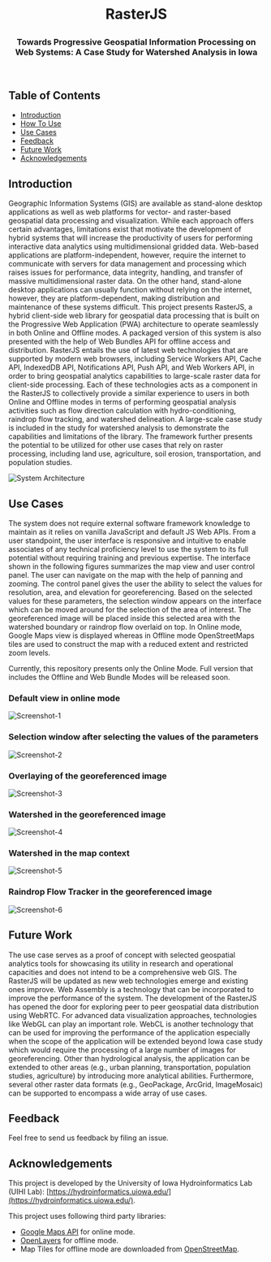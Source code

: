 <h1 align="center">RasterJS</p>
<h3 align="center">
  Towards Progressive Geospatial Information Processing on Web Systems: A Case Study for Watershed Analysis in Iowa
</h3>
<br>

## Table of Contents

- [Introduction](#introduction)
- [How To Use](#how-to-use)
- [Use Cases](#use-cases)
- [Feedback](#feedback)
- [Future Work](#future-work)
- [Acknowledgements](#acknowledgements)

## Introduction

Geographic Information Systems (GIS) are available as stand-alone desktop applications as well as web platforms for vector- and raster-based geospatial data processing and visualization. While each approach offers certain advantages, limitations exist that motivate the development of hybrid systems that will increase the productivity of users for performing interactive data analytics using multidimensional gridded data. Web-based applications are platform-independent, however, require the internet to communicate with servers for data management and processing which raises issues for performance, data integrity, handling, and transfer of massive multidimensional raster data. On the other hand, stand-alone desktop applications can usually function without relying on the internet, however, they are platform-dependent, making distribution and maintenance of these systems difficult. This project presents RasterJS, a hybrid client-side web library for geospatial data processing that is built on the Progressive Web Application (PWA) architecture to operate seamlessly in both Online and Offline modes. A packaged version of this system is also presented with the help of Web Bundles API for offline access and distribution. RasterJS entails the use of latest web technologies that are supported by modern web browsers, including Service Workers API, Cache API, IndexedDB API, Notifications API, Push API, and Web Workers API, in order to bring geospatial analytics capabilities to large-scale raster data for client-side processing. Each of these technologies acts as a component in the RasterJS to collectively provide a similar experience to users in both Online and Offline modes in terms of performing geospatial analysis activities such as flow direction calculation with hydro-conditioning, raindrop flow tracking, and watershed delineation. A large-scale case study is included in the study for watershed analysis to demonstrate the capabilities and limitations of the library. The framework further presents the potential to be utilized for other use cases that rely on raster processing, including land use, agriculture, soil erosion, transportation, and population studies.

![System Architecture](screenshots/System-Architecture.png)

## Use Cases

The system does not require external software framework knowledge to maintain as it relies on vanilla JavaScript and default JS Web APIs. From a user standpoint, the user interface is responsive and intuitive to enable associates of any technical proficiency level to use the system to its full potential without requiring training and previous expertise. The interface shown in the following figures summarizes the map view and user control panel. The user can navigate on the map with the help of panning and zooming. The control panel gives the user the ability to select the values for resolution, area, and elevation for georeferencing. Based on the selected values for these parameters, the selection window appears on the interface which can be moved around for the selection of the area of interest. The georeferenced image will be placed inside this selected area with the watershed boundary or raindrop flow overlaid on top. In Online mode, Google Maps view is displayed whereas in Offline mode OpenStreetMaps tiles are used to construct the map with a reduced extent and restricted zoom levels.

Currently, this repository presents only the Online Mode. Full version that includes the Offline and Web Bundle Modes will be released soon.

### Default view in online mode
![Screenshot-1](screenshots/online-mode-screenshot.PNG)

### Selection window after selecting the values of the parameters
![Screenshot-2](screenshots/online-mode-screenshot-1.PNG)

### Overlaying of the georeferenced image
![Screenshot-3](screenshots/online-mode-screenshot-2.PNG)

### Watershed in the georeferenced image
![Screenshot-4](screenshots/online-mode-screenshot-3.PNG)

### Watershed in the map context
![Screenshot-5](screenshots/online-mode-screenshot-4.PNG)

### Raindrop Flow Tracker in the georeferenced image
![Screenshot-6](screenshots/online-mode-screenshot-5.PNG)

## Future Work

The use case serves as a proof of concept with selected geospatial analytics tools for showcasing its utility in research and operational capacities and does not intend to be a comprehensive web GIS. The RasterJS will be updated as new web technologies emerge and existing ones improve. Web Assembly is a technology that can be incorporated to improve the performance of the system. The development of the RasterJS has opened the door for exploring peer to peer geospatial data distribution using WebRTC. For advanced data visualization approaches, technologies like WebGL can play an important role. WebCL is another technology that can be used for improving the performance of the application especially when the scope of the application will be extended beyond Iowa case study which would require the processing of a large number of images for georeferencing. Other than hydrological analysis, the application can be extended to other areas (e.g., urban planning, transportation, population studies, agriculture) by introducing more analytical abilities. Furthermore, several other raster data formats (e.g., GeoPackage, ArcGrid, ImageMosaic) can be supported to encompass a wide array of use cases.

## Feedback
Feel free to send us feedback by filing an issue.

## Acknowledgements
This project is developed by the University of Iowa Hydroinformatics Lab (UIHI Lab): [https://hydroinformatics.uiowa.edu/](https://hydroinformatics.uiowa.edu/).

This project uses following third party libraries:

- [Google Maps API](https://developers.google.com/maps/documentation) for online mode.
- [OpenLayers](https://openlayers.org/) for offline mode.
- Map Tiles for offline mode are downloaded from [OpenStreetMap](https://www.openstreetmap.org/#map=4/38.01/-95.84).
